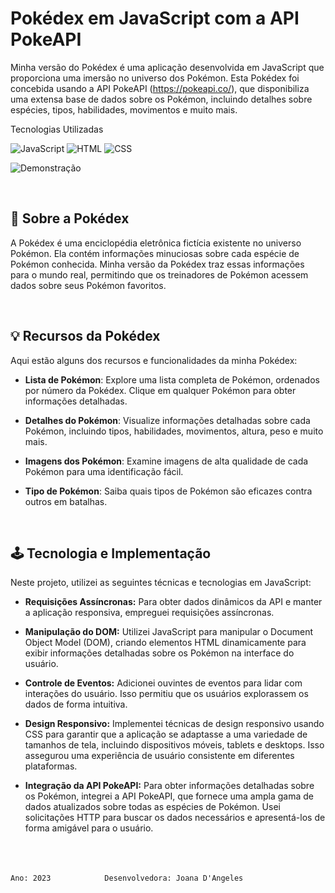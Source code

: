 
#  Pokédex em JavaScript com a API PokeAPI

Minha versão do Pokédex é uma aplicação desenvolvida em JavaScript que proporciona uma imersão no universo dos Pokémon. Esta Pokédex foi concebida usando a API PokeAPI (https://pokeapi.co/), que disponibiliza uma extensa base de dados sobre os Pokémon, incluindo detalhes sobre espécies, tipos, habilidades, movimentos e muito mais.

Tecnologias Utilizadas

![JavaScript](https://img.shields.io/badge/JavaScript-ES6-yellow) ![HTML](https://img.shields.io/badge/HTML-5-red) ![CSS](https://img.shields.io/badge/CSS-3-blue)

![Demonstração](pokedex.gif)

<br>

## 👾 Sobre a Pokédex

A Pokédex é uma enciclopédia eletrônica fictícia existente no universo Pokémon. Ela contém informações minuciosas sobre cada espécie de Pokémon conhecida. Minha versão da Pokédex traz essas informações para o mundo real, permitindo que os treinadores de Pokémon acessem dados sobre seus Pokémon favoritos.

<br>

## 💡 Recursos da Pokédex
Aqui estão alguns dos recursos e funcionalidades da minha Pokédex:


- **Lista de Pokémon**: Explore uma lista completa de Pokémon, ordenados por número da Pokédex. Clique em qualquer Pokémon para obter informações detalhadas.

- **Detalhes do Pokémon**: Visualize informações detalhadas sobre cada Pokémon, incluindo tipos, habilidades, movimentos, altura, peso e muito mais.

- **Imagens dos Pokémon**: Examine imagens de alta qualidade de cada Pokémon para uma identificação fácil.

- **Tipo de Pokémon**: Saiba quais tipos de Pokémon são eficazes contra outros em batalhas.

<br>

## 🕹️ Tecnologia e Implementação
Neste projeto, utilizei as seguintes técnicas e tecnologias em JavaScript:

- **Requisições Assíncronas:** Para obter dados dinâmicos da API e manter a aplicação responsiva, empreguei requisições assíncronas. 

- **Manipulação do DOM:** Utilizei JavaScript para manipular o Document Object Model (DOM), criando elementos HTML dinamicamente para exibir informações detalhadas sobre os Pokémon na interface do usuário.

- **Controle de Eventos:** Adicionei ouvintes de eventos para lidar com interações do usuário. Isso permitiu que os usuários explorassem os dados de forma intuitiva.

- **Design Responsivo:** Implementei técnicas de design responsivo usando CSS para garantir que a aplicação se adaptasse a uma variedade de tamanhos de tela, incluindo dispositivos móveis, tablets e desktops. Isso assegurou uma experiência de usuário consistente em diferentes plataformas.

- **Integração da API PokeAPI:** Para obter informações detalhadas sobre os Pokémon, integrei a API PokeAPI, que fornece uma ampla gama de dados atualizados sobre todas as espécies de Pokémon. Usei solicitações HTTP para buscar os dados necessários e apresentá-los de forma amigável para o usuário.

<br><br><br>
 `Ano: 2023            Desenvolvedora: Joana D'Angeles`